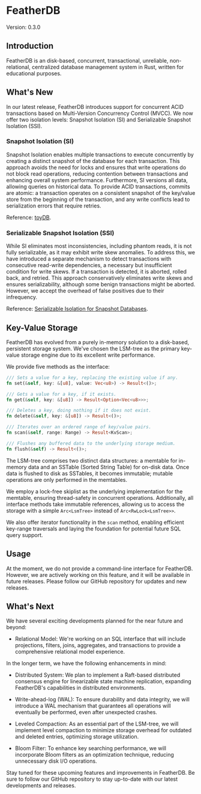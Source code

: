 # FeatherDB

Version: 0.3.0

## Introduction

FeatherDB is an disk-based, concurrent, transactional, unreliable, non-relational, centralized database management system in Rust,
written for educational purposes.

## What's New

In our latest release, FeatherDB introduces support for concurrent ACID transactions based on Multi-Version Concurrency Control (MVCC). We now offer two isolation levels: Snapshot Isolation (SI) and Serializable Snapshot Isolation (SSI).

### Snapshot Isolation (SI)

Snapshot Isolation enables multiple transactions to execute concurrently by creating a distinct snapshot of the database for each transaction. This approach avoids the need for locks and ensures that write operations do not block read operations, reducing contention between transactions and enhancing overall system performance. Furthermore, SI versions all data, allowing queries on historical data. To provide ACID transactions, commits are atomic: a transaction operates on a consistent snapshot of the key/value store from the beginning of the transaction, and any write conflicts lead to serialization errors that require retries.

Reference: [toyDB](https://github.com/erikgrinaker/toydb).

### Serializable Snapshot Isolation (SSI)

While SI eliminates most inconsistencies, including phantom reads, it is not fully serializable, as it may exhibit write skew anomalies. To address this, we have introduced a separate mechanism to detect transactions with consecutive read-write dependencies, a necessary but insufficient condition for write skews. If a transaction is detected, it is aborted, rolled back, and retried. This approach conservatively eliminates write skews and ensures serializability, although some benign transactions might be aborted. However, we accept the overhead of false positives due to their infrequency.

Reference: [Serializable Isolation for Snapshot Databases](https://courses.cs.washington.edu/courses/cse444/08au/544M/READING-LIST/fekete-sigmod2008.pdf).

## Key-Value Storage

FeatherDB has evolved from a purely in-memory solution to a disk-based, persistent storage system. 
We've chosen the LSM-tree as the primary key-value storage engine due to its excellent write performance.

We provide five methods as the interface:

```Rust
/// Sets a value for a key, replacing the existing value if any.
fn set(&self, key: &[u8], value: Vec<u8>) -> Result<()>;

/// Gets a value for a key, if it exists.
fn get(&self, key: &[u8]) -> Result<Option<Vec<u8>>>;

/// Deletes a key, doing nothing if it does not exist.
fn delete(&self, key: &[u8]) -> Result<()>;

/// Iterates over an ordered range of key/value pairs.
fn scan(&self, range: Range) -> Result<KvScan>;

/// Flushes any buffered data to the underlying storage medium.
fn flush(&self) -> Result<()>;
```

The LSM-tree comprises two distinct data structures: a memtable for in-memory data and an SSTable (Sorted String Table) for on-disk data. Once data is flushed to disk as SSTables, it becomes immutable; mutable operations are only performed in the memtables.

We employ a lock-free skiplist as the underlying implementation for the memtable, ensuring thread-safety in concurrent operations. 
Additionally, all interface methods take immutable references, allowing us to access the storage with a simple `Arc<LsmTree>` instead of `Arc<RwLock<LsmTree>>`.

We also offer iterator functionality in the `scan` method, 
enabling efficient key-range traversals and laying the foundation for potential future SQL query support.

## Usage

At the moment, we do not provide a command-line interface for FeatherDB. However, we are actively working on this feature, and it will be available in future releases. Please follow our GitHub repository for updates and new releases.

## What's Next

We have several exciting developments planned for the near future and beyond:

* Relational Model: We're working on an SQL interface that will include projections, filters, joins, aggregates, and transactions to provide a comprehensive relational model experience.

In the longer term, we have the following enhancements in mind:

* Distributed System: We plan to implement a Raft-based distributed consensus engine for linearizable state machine replication, expanding FeatherDB's capabilities in distributed environments.

* Write-ahead-log (WAL): To ensure durability and data integrity, we will introduce a WAL mechanism that guarantees all operations will eventually be performed, even after unexpected crashes.

* Leveled Compaction: As an essential part of the LSM-tree, we will implement level compaction to minimize storage overhead for outdated and deleted entries, optimizing storage utilization.

* Bloom Filter: To enhance key searching performance, we will incorporate Bloom filters as an optimization technique, reducing unnecessary disk I/O operations.

Stay tuned for these upcoming features and improvements in FeatherDB. Be sure to follow our GitHub repository to stay up-to-date with our latest developments and releases.